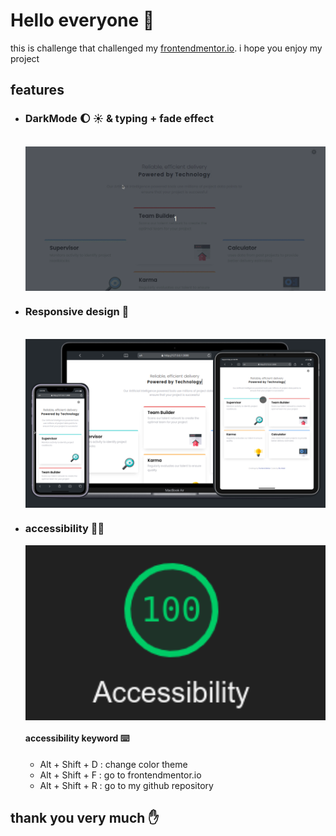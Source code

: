 # Hello everyone 🙌

this is challenge that challenged my [frontendmentor.io](https://www.frontendmentor.io/home). i hope you enjoy my project 
<br>

## features 

- ### DarkMode 🌔 ☀️ & typing + fade effect
  <br>

  <img src="./gif/darkmode.gif" alt="gif of darkmode" width ="850" style = "margin: 1px auto; display:block;">

- ### Responsive design 📱
  <br>
  <img src="./images/Slide%2016_9%20-%201.png" alt="gif of darkmode" width ="850" style = "margin: 1px auto; display:block;">

- ### accessibility 👨‍🦯
     <img src="./images/Screenshot%20from%202022-08-13%2008-44-15.png" alt="gif of darkmode" width ="850" style = "margin: 1px auto; display:block;">

     #### accessibility keyword ⌨️
     - Alt + Shift + D  : change color theme
     - Alt + Shift + F  : go to frontendmentor.io
     - Alt + Shift + R  : go to my github repository
  


## thank you very much ✋
